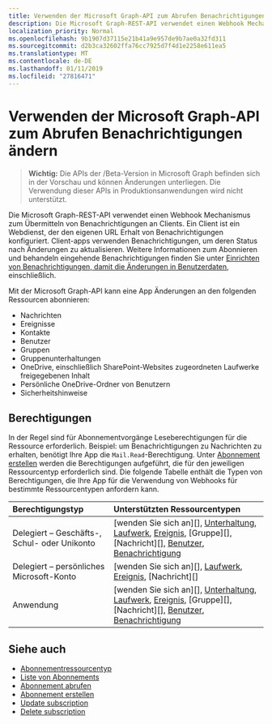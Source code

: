 ```yaml
---
title: Verwenden der Microsoft Graph-API zum Abrufen Benachrichtigungen ändern
description: Die Microsoft Graph-REST-API verwendet einen Webhook Mechanismus zum Übermitteln von Benachrichtigungen an Clients. Ein Client ist ein Webdienst, der den eigenen URL Erhalt von Benachrichtigungen konfiguriert. Client-apps verwenden Benachrichtigungen, um deren Status nach Änderungen zu aktualisieren. Weitere Einzelheiten, einschließlich das Abonnieren und behandeln eingehende Benachrichtigungen Set finden Sie unter Einrichten von Benachrichtigungen, damit die Änderungen in Benutzerdaten.
localization_priority: Normal
ms.openlocfilehash: 9b1907d37115e21b41a9e957de9b7ae0a32fd311
ms.sourcegitcommit: d2b3ca32602ffa76cc7925d7f4d1e2258e611ea5
ms.translationtype: MT
ms.contentlocale: de-DE
ms.lasthandoff: 01/11/2019
ms.locfileid: "27816471"
---
```

# <a name="use-the-microsoft-graph-api-to-get-change-notifications"></a>Verwenden der Microsoft Graph-API zum Abrufen Benachrichtigungen ändern

> **Wichtig:** Die APIs der /Beta-Version in Microsoft Graph befinden sich in der Vorschau und können Änderungen unterliegen. Die Verwendung dieser APIs in Produktionsanwendungen wird nicht unterstützt.

Die Microsoft Graph-REST-API verwendet einen Webhook Mechanismus zum Übermitteln von Benachrichtigungen an Clients. Ein Client ist ein Webdienst, der den eigenen URL Erhalt von Benachrichtigungen konfiguriert. Client-apps verwenden Benachrichtigungen, um deren Status nach Änderungen zu aktualisieren. Weitere Informationen zum Abonnieren und behandeln eingehende Benachrichtigungen finden Sie unter [Einrichten von Benachrichtigungen, damit die Änderungen in Benutzerdaten](/graph/webhooks), einschließlich.

Mit der Microsoft Graph-API kann eine App Änderungen an den folgenden Ressourcen abonnieren:

- Nachrichten
- Ereignisse
- Kontakte
- Benutzer
- Gruppen
- Gruppenunterhaltungen
- OneDrive, einschließlich SharePoint-Websites zugeordneten Laufwerke freigegebenen Inhalt
- Persönliche OneDrive-Ordner von Benutzern
- Sicherheitshinweise

## <a name="permissions"></a>Berechtigungen

In der Regel sind für Abonnementvorgänge Leseberechtigungen für die Ressource erforderlich. Beispiel: um Benachrichtigungen zu Nachrichten zu erhalten, benötigt Ihre App die `Mail.Read`-Berechtigung. Unter [Abonnement erstellen](../api/subscription-post-subscriptions.md) werden die Berechtigungen aufgeführt, die für den jeweiligen Ressourcentyp erforderlich sind. Die folgende Tabelle enthält die Typen von Berechtigungen, die Ihre App für die Verwendung von Webhooks für bestimmte Ressourcentypen anfordern kann.

| Berechtigungstyp                        | Unterstützten Ressourcentypen                                                      |
| :------------------------------------- | :------------------------------------------------------------------------------------ |
| Delegiert – Geschäfts-, Schul- oder Unikonto     | [wenden Sie sich an][], [Unterhaltung][], [Laufwerk][], [Ereignis][], [Gruppe][], [Nachricht][], [Benutzer][], [Benachrichtigung][] |
| Delegiert – persönliches Microsoft-Konto | [wenden Sie sich an][], [Laufwerk][], [Ereignis][], [Nachricht][]                                        |
| Anwendung                            | [wenden Sie sich an][], [Unterhaltung][], [Laufwerk][], [Ereignis][], [Gruppe][], [Nachricht][], [Benutzer][], [Benachrichtigung][] |

## <a name="see-also"></a>Siehe auch

- [Abonnementressourcentyp](subscription.md)
- [Liste von Abonnements](../api/subscription-list.md)
- [Abonnement abrufen](../api/subscription-get.md)
- [Abonnement erstellen](../api/subscription-post-subscriptions.md)
- [Update subscription](../api/subscription-update.md)
- [Delete subscription](../api/subscription-delete.md)

[Kontakt]: ./contact.md
[Unterhaltung]: ./conversation.md
[Laufwerk]: ./drive.md
[Ereignis]: ./event.md
[group]: ./group.md
[message]: ./message.md
[Benutzer]: ./user.md
[Benachrichtigung]: ./alert.md
